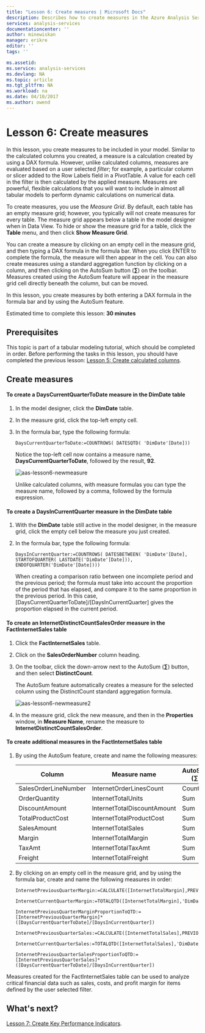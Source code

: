 ```yaml
---
title: "Lesson 6: Create measures | Microsoft Docs"
description: Describes how to create measures in the Azure Analysis Services tutorial project. 
services: analysis-services
documentationcenter: ''
author: minewiskan
manager: erikre
editor: ''
tags: ''

ms.assetid: 
ms.service: analysis-services
ms.devlang: NA
ms.topic: article
ms.tgt_pltfrm: NA
ms.workload: na
ms.date: 04/10/2017
ms.author: owend
---
```

# Lesson 6: Create measures
In this lesson, you create measures to be included in your model. Similar to the calculated columns you created, a measure is a calculation created by using a DAX formula. However, unlike calculated columns, measures are evaluated based on a user selected *filter*; for example, a particular column or slicer added to the Row Labels field in a PivotTable. A value for each cell in the filter is then calculated by the applied measure. Measures are powerful, flexible calculations that you will want to include in almost all tabular models to perform dynamic calculations on numerical data.  
  
To create measures, you use the *Measure Grid*. By default, each table has an empty measure grid; however, you typically will not create measures for every table. The measure grid appears below a table in the model designer when in Data View. To hide or show the measure grid for a table, click the **Table** menu, and then click **Show Measure Grid**.  
  
You can create a measure by clicking on an empty cell in the measure grid, and then typing a DAX formula in the formula bar. When you click ENTER to complete the formula, the measure will then appear in the cell. You can also create measures using a standard aggregation function by clicking on a column, and then clicking on the AutoSum button (**∑**) on the toolbar. Measures created using the AutoSum feature will appear in the measure grid cell directly beneath the column, but can be moved.  
  
In this lesson, you create measures by both entering a DAX formula in the formula bar and by using the AutoSum feature.  
  
Estimated time to complete this lesson: **30 minutes**  
  
## Prerequisites  
This topic is part of a tabular modeling tutorial, which should be completed in order. Before performing the tasks in this lesson, you should have completed the previous lesson: [Lesson 5: Create calculated columns](../tutorials/aas-lesson-5-create-calculated-columns.md).  
  
## Create measures  
  
#### To create a DaysCurrentQuarterToDate measure in the DimDate table  
  
1.  In the model designer, click the **DimDate** table.  
  
2.  In the measure grid, click the top-left empty cell.  
  
3.  In the formula bar, type the following formula:  
  
    ```
    DaysCurrentQuarterToDate:=COUNTROWS( DATESQTD( 'DimDate'[Date])) 
    ```
  
    Notice the top-left cell now contains a measure name, **DaysCurrentQuarterToDate**, followed by the result, **92**.
    
      ![aas-lesson6-newmeasure](../tutorials/media/aas-lesson6-newmeasure.png) 
    
    Unlike calculated columns, with measure formulas you can type the measure name, followed by a comma, followed by the formula expression.

  
#### To create a DaysInCurrentQuarter measure in the DimDate table  
  
1.  With the **DimDate** table still active in the model designer, in the measure grid, click the empty cell below the measure you just created.  
  
2.  In the formula bar, type the following formula:  
  
    ```
    DaysInCurrentQuarter:=COUNTROWS( DATESBETWEEN( 'DimDate'[Date], STARTOFQUARTER( LASTDATE('DimDate'[Date])), ENDOFQUARTER('DimDate'[Date])))
    ```
  
    When creating a comparison ratio between one incomplete period and the previous period; the formula must take into account the proportion of the period that has elapsed, and compare it to the same proportion in the previous period. In this case, [DaysCurrentQuarterToDate]/[DaysInCurrentQuarter] gives the proportion elapsed in the current period.  
  
#### To create an InternetDistinctCountSalesOrder measure in the FactInternetSales table  
  
1.  Click the **FactInternetSales** table.   
  
2.  Click on the **SalesOrderNumber** column heading.  
  
3.  On the toolbar, click the down-arrow next to the AutoSum (**∑**) button, and then select **DistinctCount**.  
  
    The AutoSum feature automatically creates a measure for the selected column using the DistinctCount standard aggregation formula.  
    
       ![aas-lesson6-newmeasure2](../tutorials/media/aas-lesson6-newmeasure2.png)
  
4.  In the measure grid, click the new measure, and then in the **Properties** window, in **Measure Name**, rename the measure to **InternetDistinctCountSalesOrder**. 
 
  
#### To create additional measures in the FactInternetSales table  
  
1.  By using the AutoSum feature, create and name the following measures:  

    |Column|Measure name|AutoSum (∑)|Formula|  
    |----------------|----------|-----------------|-----------|  
    |SalesOrderLineNumber|InternetOrderLinesCount|Count|=COUNTA([SalesOrderLineNumber])|  
    |OrderQuantity|InternetTotalUnits|Sum|=SUM([OrderQuantity])|  
    |DiscountAmount|InternetTotalDiscountAmount|Sum|=SUM([DiscountAmount])|  
    |TotalProductCost|InternetTotalProductCost|Sum|=SUM([TotalProductCost])|  
    |SalesAmount|InternetTotalSales|Sum|=SUM([SalesAmount])|  
    |Margin|InternetTotalMargin|Sum|=SUM([Margin])|  
    |TaxAmt|InternetTotalTaxAmt|Sum|=SUM([TaxAmt])|  
    |Freight|InternetTotalFreight|Sum|=SUM([Freight])|  
  
2.  By clicking on an empty cell in the measure grid, and by using the formula bar, create and name the following measures in order:  
  
      ```
      InternetPreviousQuarterMargin:=CALCULATE([InternetTotalMargin],PREVIOUSQUARTER('DimDate'[Date]))
      ```
      
      ```
      InternetCurrentQuarterMargin:=TOTALQTD([InternetTotalMargin],'DimDate'[Date])
      ```
  
      ```
      InternetPreviousQuarterMarginProportionToQTD:=[InternetPreviousQuarterMargin]*([DaysCurrentQuarterToDate]/[DaysInCurrentQuarter])
      ```
  
      ```
      InternetPreviousQuarterSales:=CALCULATE([InternetTotalSales],PREVIOUSQUARTER('DimDate'[Date]))
      ```
  
      ```
      InternetCurrentQuarterSales:=TOTALQTD([InternetTotalSales],'DimDate'[Date])
      ```
      
      ```
      InternetPreviousQuarterSalesProportionToQTD:=[InternetPreviousQuarterSales]*([DaysCurrentQuarterToDate]/[DaysInCurrentQuarter])
      ```
  
Measures created for the FactInternetSales table can be used to analyze critical financial data such as sales, costs, and profit margin for items defined by the user selected filter.  
  
## What's next?
[Lesson 7: Create Key Performance Indicators](../tutorials/aas-lesson-7-create-key-performance-indicators.md).  

  
